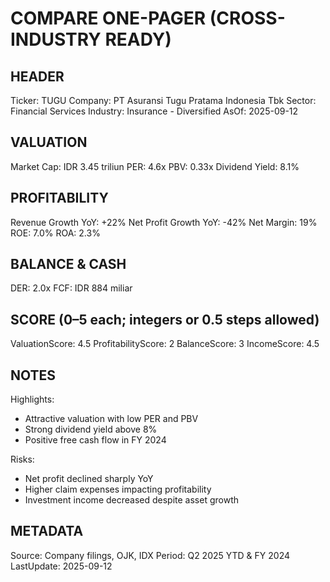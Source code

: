 # COMPARE ONE-PAGER (CROSS-INDUSTRY READY)

## HEADER
Ticker: TUGU
Company: PT Asuransi Tugu Pratama Indonesia Tbk
Sector: Financial Services
Industry: Insurance - Diversified
AsOf: 2025-09-12

## VALUATION
Market Cap: IDR 3.45 triliun
PER: 4.6x
PBV: 0.33x
Dividend Yield: 8.1%

## PROFITABILITY
Revenue Growth YoY: +22%
Net Profit Growth YoY: -42%
Net Margin: 19%
ROE: 7.0%
ROA: 2.3%

## BALANCE & CASH
DER: 2.0x
FCF: IDR 884 miliar

## SCORE (0–5 each; integers or 0.5 steps allowed)
ValuationScore: 4.5
ProfitabilityScore: 2
BalanceScore: 3
IncomeScore: 4.5

## NOTES
Highlights:
- Attractive valuation with low PER and PBV
- Strong dividend yield above 8%
- Positive free cash flow in FY 2024

Risks:
- Net profit declined sharply YoY
- Higher claim expenses impacting profitability
- Investment income decreased despite asset growth

## METADATA
Source: Company filings, OJK, IDX
Period: Q2 2025 YTD & FY 2024
LastUpdate: 2025-09-12